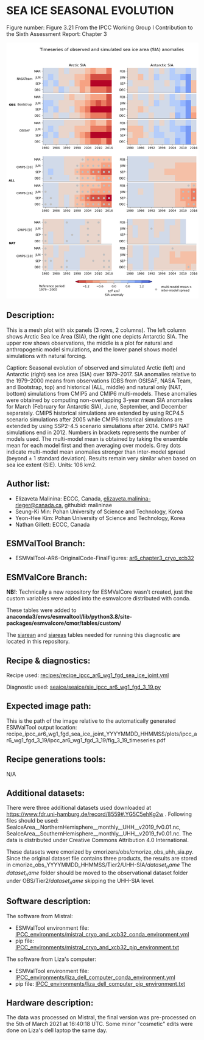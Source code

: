 
SEA ICE SEASONAL EVOLUTION
============

Figure number: Figure 3.21
From the IPCC Working Group I Contribution to the Sixth Assessment Report: Chapter 3

![Figure 3.21](ar6_wg1_chap3_fig3_21_sea_ice_seasonal_evolution.png?raw=true)

Description:
------------
This is a mesh plot with six panels (3 rows, 2 columns). The left column shows Arctic Sea Ice Area
(SIA), the right one depicts Antarctic SIA. The upper row shows observations, the middle is a plot
for natural and anthropogenic model simulations, and the lower panel shows model simulations with
natural forcing. 

Caption: Seasonal evolution of observed and simulated Arctic (left) and Antarctic (right) sea ice area
(SIA) over 1979–2017. SIA anomalies relative to the 1979–2000 means from observations 
(OBS from OSISAF, NASA Team, and Bootstrap, top) and historical (ALL, middle) and natural 
only (NAT, bottom) simulations from CMIP5 and CMIP6 multi-models. These anomalies were 
obtained by computing non-overlapping 3-year mean SIA anomalies for March (February for 
Antarctic SIA), June, September, and December separately. CMIP5 historical simulations are 
extended by using RCP4.5 scenario simulations after 2005 while CMIP6 historical simulations 
are extended by using SSP2-4.5 scenario simulations after 2014. CMIP5 NAT simulations end 
in 2012. Numbers in brackets represents the number of models used. The multi-model mean is 
obtained by taking the ensemble mean for each model first and then averaging over models. 
Grey dots indicate multi-model mean anomalies stronger than inter-model spread (beyond ± 1 
standard deviation). Results remain very similar when based on sea ice extent (SIE). 
Units: 106 km2. 

Author list:
------------
- Elizaveta Malinina: ECCC, Canada, elizaveta.malinina-rieger@canada.ca, githubid: malininae 
- Seung-Ki Min: Pohan University of Science and Technology, Korea
- Yeon-Hee Kim: Pohan University of Science and Technology, Korea
- Nathan Gillett: ECCC, Canada

ESMValTool Branch:
------------------
- ESMValTool-AR6-OriginalCode-FinalFigures: [ar6_chapter3_cryo_xcb32](https://github.com/ipcc-wgi/ESMValTool-AR6-OriginalCode-FinalFigures/tree/ar6_chapter3_cryo_xcb32/)

ESMValCore Branch:
------------------
**NB!**: Technically a new repository for ESMValCore wasn't created, just the custom variables were
added into the esmvalcore distributed with conda.  

These tables were added to **anaconda3/envs/esmvaltool/lib/python3.8/site-packages/esmvalcore/cmor/tables/custom/**
 
The [siarean](../esmvalcore_custom_variables/CMOR_siarean.dat) and [siareas](../esmvalcore_custom_variables/CMOR_siareas.dat)
tables needed for running this diagnostic are located in this repository.


Recipe & diagnostics:
---------------------
Recipe used: [recipes/recipe_ipcc_ar6_wg1_fgd_sea_ice_joint.yml](https://github.com/ipcc-wgi/ESMValTool-AR6-OriginalCode-FinalFigures/blob/ar6_chapter3_cryo_xcb32/esmvaltool/recipes/recipe_ipcc_ar6_wg1_fgd_sea_ice_joint.yml)

Diagnostic used: [seaice/seaice/sie_ipcc_ar6_wg1_fgd_3_19.py](https://github.com/ipcc-wgi/ESMValTool-AR6-OriginalCode-FinalFigures/blob/ar6_chapter3_cryo_xcb32/esmvaltool/diag_scripts/seaice/seaice/sie_ipcc_ar6_wg1_fgd_3_19.py)

Expected image path:
--------------------
This is the path of the image relative to the automatically generated ESMValTool output location:
recipe_ipcc_ar6_wg1_fgd_sea_ice_joint_YYYYMMDD_HHMMSS/plots/ipcc_ar6_wg1_fgd_3_19/ipcc_ar6_wg1_fgd_3_19/fig_3_19_timeseries.pdf

Recipe generations tools: 
-------------------------
N/A

Additional datasets:
--------------------
There were three additional datasets used downloaded at https://www.fdr.uni-hamburg.de/record/8559#.YG5C5ehKg2w .
Following files should be used: SeaIceArea__NorthernHemisphere__monthly__UHH__v2019_fv0.01.nc,
SeaIceArea__SouthernHemisphere__monthly__UHH__v2019_fv0.01.nc. The data is distributed under
Creative Commons Attribution 4.0 International. 

These datasets were cmorized by cmorizers/obs/cmorize_obs_uhh_sia.py. Since the original dataset file 
contains three products, the results are stored in cmorize_obs_YYYYMMDD_HHMMSS/Tier2/UHH-SIA/$dataset_name$
The $dataset_name$ folder should be moved to the observational dataset folder under OBS/Tier2/$dataset_name$ 
skipping the UHH-SIA level.

Software description:
---------------------
The software from Mistral:
- ESMValTool environment file: [IPCC_environments/mistral_cryo_and_xcb32_conda_environment.yml](https://github.com/ipcc-wgi/ESMValTool-AR6-OriginalCode-FinalFigures/blob/main/IPCC_environments/mistral_cryo_and_xcb32_conda_environment.yml)
- pip file: [IPCC_environments/mistral_cryo_and_xcb32_pip_environment.txt](https://github.com/ipcc-wgi/ESMValTool-AR6-OriginalCode-FinalFigures/blob/main/IPCC_environments/mistral_cryo_and_xcb32_pip_environment.txt)

The software from Liza's computer:
- ESMValTool environment file: [IPCC_environments/liza_dell_computer_conda_environment.yml](https://github.com/ipcc-wgi/ESMValTool-AR6-OriginalCode-FinalFigures/blob/main/IPCC_environments/liza_dell_computer_conda_environment.yml)
- pip file: [IPCC_environments/liza_dell_computer_pip_environment.txt](https://github.com/ipcc-wgi/ESMValTool-AR6-OriginalCode-FinalFigures/blob/main/IPCC_environments/liza_dell_computer_pip_environment.txt)


Hardware description:
---------------------
The data was processed on Mistral, the final version was pre-processed on the 5th of March 2021 
at 16:40:18 UTC. Some minor "cosmetic" edits were done on Liza's dell laptop the same day.

